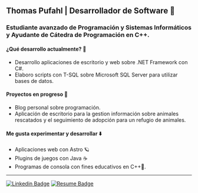 ## Thomas Pufahl | Desarrollador de Software  💯

### Estudiante avanzado de Programación y Sistemas Informáticos  y Ayudante de Cátedra de Programación en C++.

#### ¿Qué desarrollo actualmente? 🧐
* Desarrollo aplicaciones de escritorio y web sobre .NET Framework con C#.
* Elaboro scripts con T-SQL sobre Microsoft SQL Server para utilizar bases de datos. 
 
#### Proyectos en progreso 🚀
* Blog personal sobre programación.
* Aplicación de escritorio para la gestion información sobre animales rescatados y el seguimiento de adopción para un refugio de animales.

#### Me gusta experimentar y desarrollar ⬇️
* Aplicaciones web con Astro 🪐
* Plugins de juegos con Java ☕
* Programas de consola con fines educativos en C++🔵.
---
[![Linkedin Badge](https://img.shields.io/badge/-thomaspufahl-0e76a8?style=flat&labelColor=0e76a8&logo=linkedin&logoColor=white)](https://www.linkedin.com/in/thomaspufahl/) [![Resume Badge](https://img.shields.io/badge/-CV-d20001?style=flat&labelColor=d20001&logo=DocuSign&logoColor=white)](https://drive.google.com/file/d/1JeuSk72FWE-stzW_UTwMxp-zUz8Z9Xgb/view?usp=sharing)